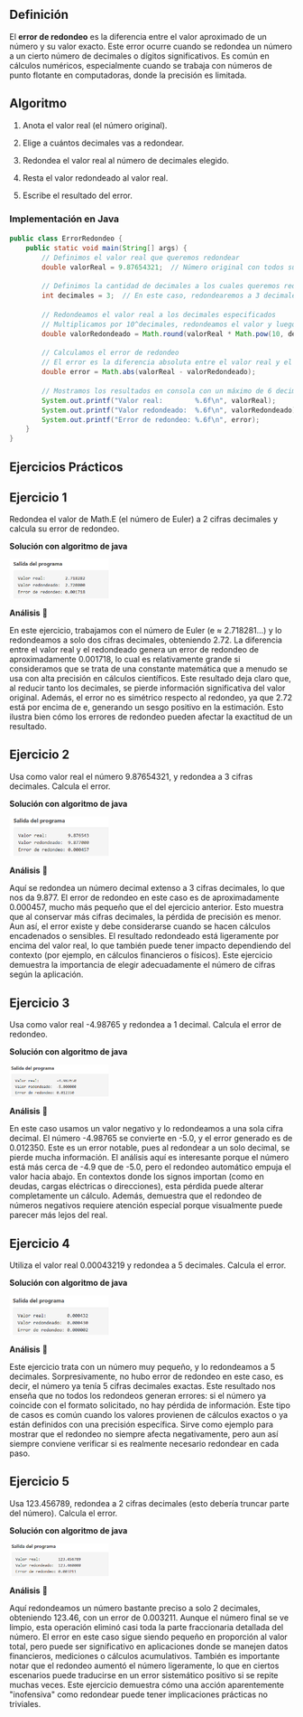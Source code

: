 ## Definición
El **error de redondeo** es la diferencia entre el valor aproximado de un número y su valor exacto. Este error ocurre cuando se redondea un número a un cierto número de decimales o dígitos significativos. Es común en cálculos numéricos, especialmente cuando se trabaja con números de punto flotante en computadoras, donde la precisión es limitada.  

## Algoritmo  
1. Anota el valor real (el número original).

2. Elige a cuántos decimales vas a redondear.

3. Redondea el valor real al número de decimales elegido.

4. Resta el valor redondeado al valor real.

5. Escribe el resultado del error.

### Implementación en Java
```java
public class ErrorRedondeo {
    public static void main(String[] args) {
        // Definimos el valor real que queremos redondear
        double valorReal = 9.87654321;  // Número original con todos sus decimales

        // Definimos la cantidad de decimales a los cuales queremos redondear
        int decimales = 3;  // En este caso, redondearemos a 3 decimales

        // Redondeamos el valor real a los decimales especificados
        // Multiplicamos por 10^decimales, redondeamos el valor y luego dividimos por 10^decimales
        double valorRedondeado = Math.round(valorReal * Math.pow(10, decimales)) / Math.pow(10, decimales);

        // Calculamos el error de redondeo
        // El error es la diferencia absoluta entre el valor real y el valor redondeado
        double error = Math.abs(valorReal - valorRedondeado);

        // Mostramos los resultados en consola con un máximo de 6 decimales
        System.out.printf("Valor real:        %.6f\n", valorReal);          // Imprime el valor original
        System.out.printf("Valor redondeado:  %.6f\n", valorRedondeado);    // Imprime el valor redondeado
        System.out.printf("Error de redondeo: %.6f\n", error);             // Imprime el error de redondeo
    }
}

```
## Ejercicios Prácticos
## Ejercicio 1
Redondea el valor de Math.E (el número de Euler) a 2 cifras decimales y calcula su error de redondeo.

**Solución con algoritmo de java**

<img src="https://github.com/nadfernanda/Metodos_Numericos/blob/main/tema-1/imagenes/Error%20Redondeo/Ejercicio%201.png" width="35%" alt="Solución Ejercicio 2">

**Análisis** 🧠

En este ejercicio, trabajamos con el número de Euler (e ≈ 2.718281...) y lo redondeamos a solo dos cifras decimales, obteniendo 2.72. La diferencia entre el valor real y el redondeado genera un error de redondeo de aproximadamente 0.001718, lo cual es relativamente grande si consideramos que se trata de una constante matemática que a menudo se usa con alta precisión en cálculos científicos. Este resultado deja claro que, al reducir tanto los decimales, se pierde información significativa del valor original. Además, el error no es simétrico respecto al redondeo, ya que 2.72 está por encima de e, generando un sesgo positivo en la estimación. Esto ilustra bien cómo los errores de redondeo pueden afectar la exactitud de un resultado.

## Ejercicio 2
Usa como valor real el número 9.87654321, y redondea a 3 cifras decimales. Calcula el error.

**Solución con algoritmo de java**

<img src="https://github.com/nadfernanda/Metodos_Numericos/blob/main/tema-1/imagenes/Error%20Redondeo/Ejercicio%202.png" width="35%" alt="Solución Ejercicio 2">

**Análisis** 🧠

Aquí se redondea un número decimal extenso a 3 cifras decimales, lo que nos da 9.877. El error de redondeo en este caso es de aproximadamente 0.000457, mucho más pequeño que el del ejercicio anterior. Esto muestra que al conservar más cifras decimales, la pérdida de precisión es menor. Aun así, el error existe y debe considerarse cuando se hacen cálculos encadenados o sensibles. El resultado redondeado está ligeramente por encima del valor real, lo que también puede tener impacto dependiendo del contexto (por ejemplo, en cálculos financieros o físicos). Este ejercicio demuestra la importancia de elegir adecuadamente el número de cifras según la aplicación.

## Ejercicio 3
Usa como valor real -4.98765 y redondea a 1 decimal. Calcula el error de redondeo.


**Solución con algoritmo de java**

<img src="https://github.com/nadfernanda/Metodos_Numericos/blob/main/tema-1/imagenes/Error%20Redondeo/Ejercicio%203.png" width="35%" alt="Solución Ejercicio 2">

**Análisis** 🧠

En este caso usamos un valor negativo y lo redondeamos a una sola cifra decimal. El número -4.98765 se convierte en -5.0, y el error generado es de 0.012350. Este es un error notable, pues al redondear a un solo decimal, se pierde mucha información. El análisis aquí es interesante porque el número está más cerca de -4.9 que de -5.0, pero el redondeo automático empuja el valor hacia abajo. En contextos donde los signos importan (como en deudas, cargas eléctricas o direcciones), esta pérdida puede alterar completamente un cálculo. Además, demuestra que el redondeo de números negativos requiere atención especial porque visualmente puede parecer más lejos del real.

## Ejercicio 4
Utiliza el valor real 0.00043219 y redondea a 5 decimales. Calcula el error.


**Solución con algoritmo de java**

<img src="https://github.com/nadfernanda/Metodos_Numericos/blob/main/tema-1/imagenes/Error%20Redondeo/Ejercicio%204.png" width="35%" alt="Solución Ejercicio 2">

**Análisis** 🧠

Este ejercicio trata con un número muy pequeño, y lo redondeamos a 5 decimales. Sorpresivamente, no hubo error de redondeo en este caso, es decir, el número ya tenía 5 cifras decimales exactas. Este resultado nos enseña que no todos los redondeos generan errores: si el número ya coincide con el formato solicitado, no hay pérdida de información. Este tipo de casos es común cuando los valores provienen de cálculos exactos o ya están definidos con una precisión específica. Sirve como ejemplo para mostrar que el redondeo no siempre afecta negativamente, pero aun así siempre conviene verificar si es realmente necesario redondear en cada paso.

## Ejercicio 5
Usa 123.456789, redondea a 2 cifras decimales (esto debería truncar parte del número). Calcula el error.

**Solución con algoritmo de java**

<img src="https://github.com/nadfernanda/Metodos_Numericos/blob/main/tema-1/imagenes/Error%20Redondeo/Ejercicio%205.png" width="35%" alt="Solución Ejercicio 2">

**Análisis** 🧠

Aquí redondeamos un número bastante preciso a solo 2 decimales, obteniendo 123.46, con un error de 0.003211. Aunque el número final se ve limpio, esta operación eliminó casi toda la parte fraccionaria detallada del número. El error en este caso sigue siendo pequeño en proporción al valor total, pero puede ser significativo en aplicaciones donde se manejen datos financieros, mediciones o cálculos acumulativos. También es importante notar que el redondeo aumentó el número ligeramente, lo que en ciertos escenarios puede traducirse en un error sistemático positivo si se repite muchas veces. Este ejercicio demuestra cómo una acción aparentemente "inofensiva" como redondear puede tener implicaciones prácticas no triviales.

